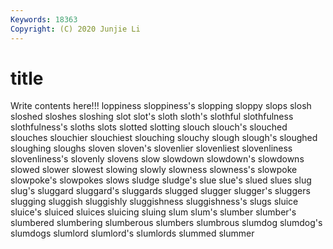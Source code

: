 ```yaml
---
Keywords: 18363
Copyright: (C) 2020 Junjie Li
---
```


# title

Write contents here!!!
loppiness 
sloppiness's 
slopping 
sloppy 
slops
slosh 
sloshed 
sloshes 
sloshing 
slot 
slot's 
sloth 
sloth's 
slothful 
slothfulness
slothfulness's 
sloths 
slots 
slotted 
slotting 
slouch 
slouch's 
slouched 
slouches 
slouchier
slouchiest 
slouching 
slouchy 
slough 
slough's 
sloughed 
sloughing 
sloughs 
sloven 
sloven's
slovenlier 
slovenliest 
slovenliness 
slovenliness's 
slovenly 
slovens 
slow 
slowdown 
slowdown's 
slowdowns
slowed 
slower 
slowest 
slowing 
slowly 
slowness 
slowness's 
slowpoke 
slowpoke's 
slowpokes
slows 
sludge 
sludge's 
slue 
slue's 
slued 
slues 
slug 
slug's 
sluggard
sluggard's 
sluggards 
slugged 
slugger 
slugger's 
sluggers 
slugging 
sluggish 
sluggishly 
sluggishness
sluggishness's 
slugs 
sluice 
sluice's 
sluiced 
sluices 
sluicing 
sluing 
slum 
slum's
slumber 
slumber's 
slumbered 
slumbering 
slumberous 
slumbers 
slumbrous 
slumdog 
slumdog's 
slumdogs
slumlord 
slumlord's 
slumlords 
slummed 
slummer 
